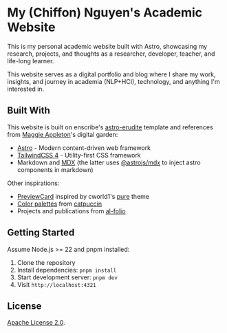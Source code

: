 # My (Chiffon) Nguyen's Academic Website

This is my personal academic website built with Astro, showcasing my research, projects, and
thoughts as a researcher, developer, teacher, and life-long learner.

This website serves as a digital portfolio and blog where I share my work, insights, and journey in
academia (NLP+HCI), technology, and anything I'm interested in.

## Built With

This website is built on enscribe's [astro-erudite](https://github.com/jktrn/astro-erudite)
template and references from [Maggie Appleton](https://github.com/MaggieAppleton/maggieappleton.com-V3)'s digital garden:

- [Astro](https://astro.build/) - Modern content-driven web framework
- [TailwindCSS 4](https://tailwindcss.com/) - Utility-first CSS framework
- Markdown and [MDX](https://mdxjs.com/) (the latter uses [@astrojs/mdx](https://docs.astro.build/en/guides/integrations-guide/mdx/) to inject astro components in markdown)

Other inspirations:

- [PreviewCard](src/components/blog/PreviewCard.astro) inspired by cworld1's
  [pure](https://astro-pure.js.org/) theme
- [Color palettes](src/assets/styles/global.css) from [catpuccin](https://catppuccin.com/palette/)
- Projects and publications from [al-folio](https://github.com/alshedivat/al-folio)

## Getting Started

Assume Node.js >= 22 and pnpm installed:

1. Clone the repository
2. Install dependencies: `pnpm install`
3. Start development server: `pnpm dev`
4. Visit `http://localhost:4321`

## License

[Apache License 2.0](LICENSE).
